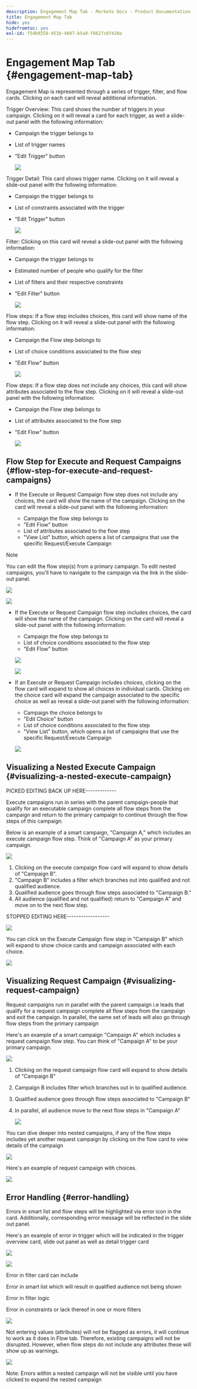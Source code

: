 ```yaml
---
description: Engagement Map Tab - Marketo Docs - Product Documentation
title: Engagement Map Tab
hide: yes
hidefromtoc: yes
exl-id: f54b9258-451b-4607-b5a9-f8627c6f420a
---
```

# Engagement Map Tab {#engagement-map-tab}

Engagement Map is represented through a series of trigger, filter, and flow cards. Clicking on each card will reveal additional information.

Trigger Overview: This card shows the number of triggers in your campaign. Clicking on it will reveal a card for each trigger, as well a slide-out panel with the following information:

* Campaign the trigger belongs to
* List of trigger names
* "Edit Trigger" button

   ![](assets/engagement-map-tab-1.png)

Trigger Detail: This card shows trigger name. Clicking on it will reveal a slide-out panel with the following information: 

* Campaign the trigger belongs to
* List of constraints associated with the trigger
* "Edit Trigger" button

   ![](assets/engagement-map-tab-2.png)

Filter: Clicking on this card will reveal a slide-out panel with the following information:

* Campaign the trigger belongs to
* Estimated number of people who qualify for the filter
* List of filters and their respective constraints
* "Edit Filter" button

   ![](assets/engagement-map-tab-3.png)

Flow steps: If a flow step includes choices, this card will show name of the flow step. Clicking on it will reveal a slide-out panel with the following information:

* Campaign the Flow step belongs to 
* List of choice conditions associated to the flow step
* "Edit Flow" button

   ![](assets/engagement-map-tab-4.png)

Flow steps: If a flow step does _not_ include any choices, this card will show attributes associated to the flow step. Clicking on it will reveal a slide-out panel with the following information:

* Campaign the Flow step belongs to
* List of attributes associated to the flow step
* "Edit Flow" button

   ![](assets/engagement-map-tab-5.png)

## Flow Step for Execute and Request Campaigns {#flow-step-for-execute-and-request-campaigns}

* If the Execute or Request Campaign flow step does not include any choices, the card will show the name of the campaign. Clicking on the card will reveal a slide-out panel with the following information:

   * Campaign the flow step belongs to 
   * "Edit Flow" button 
   * List of attributes associated to the flow step 
   * "View List" button, which opens a list of campaigns that use the specific Request/Execute Campaign

>[!NOTE]
>
>You can edit the flow step(s) from a primary campaign. To edit nested campaigns, you'll have to navigate to the campaign via the link in the slide-out panel.  

   ![](assets/engagement-map-tab-6.png)

   ![](assets/engagement-map-tab-7.png)

* If the Execute or Request Campaign flow step includes choices, the card will show the name of the campaign. Clicking on the card will reveal a slide-out panel with the following information: 

   * Campaign the flow step belongs to
   * List of choice conditions associated to the flow step
   * "Edit Flow" button

   ![](assets/engagement-map-tab-8.png)

   ![](assets/engagement-map-tab-9.png)

* If an Execute or Request Campaign includes choices, clicking on the flow card will expand to show all choices in individual cards. Clicking on the choice card will expand the campaign associated to the specific choice as well as reveal a slide-out panel with the following information:

   * Campaign the choice belongs to
   * "Edit Choice" button
   * List of choice conditions associated to the flow step
   * "View List" button, which opens a list of campaigns that use the specific Request/Execute Campaign

   ![](assets/engagement-map-tab-10.png)

## Visualizing a Nested Execute Campaign {#visualizing-a-nested-execute-campaign}

PICKED EDITING BACK UP HERE-------------

Execute campaigns run in series with the parent campaign-people that qualify for an executable campaign complete all flow steps from the campaign and return to the primary campaign to continue through the flow steps of this campaign.

Below is an example of a smart campaign, "Campaign A," which includes an execute campaign flow step. Think of "Campaign A" as your primary campaign. 

   ![](assets/engagement-map-tab-11.png)

1. Clicking on the execute campaign flow card will expand to show details of "Campaign B".
1. "Campaign B" includes a filter which branches out into qualified and not qualified audience.  
1. Qualified audience goes through flow steps associated to "Campaign B."
1. All audience (qualified and not qualified) return to "Campaign A" and move on to the next flow step.

STOPPED EDITING HERE------------------

   ![](assets/engagement-map-tab-12.png)

You can click on the Execute Campaign flow step in "Campaign B" which will expand to show choice cards and campaign associated with each choice.

   ![](assets/engagement-map-tab-13.png)

## Visualizing Request Campaign {#visualizing-request-campaign}

Request campaigns run in parallel with the parent campaign i.e leads that qualify for a request campaign complete all flow steps from the campaign and exit the campaign. In parallel, the same set of leads will also go through flow steps from the primary campaign 

Here's an example of a smart campaign "Campaign A" which includes a request campaign flow step. You can think of "Campaign A" to be your primary campaign.

   ![](assets/engagement-map-tab-14.png)

1. Clicking on the request campaign flow card will expand to show details of "Campaign B" 
1. Campaign B includes filter which branches out in to qualified audience.  
1. Qualified audience goes through flow steps associated to "Campaign B" 
1. In parallel, all audience move to the next flow steps in "Campaign A" 

   ![](assets/engagement-map-tab-15.png)

You can dive deeper into nested campaigns, if any of the flow steps includes yet another request campaign by clicking on the flow card to view details of the campaign 

   ![](assets/engagement-map-tab-16.png)

Here's an example of request campaign with choices.  

   ![](assets/engagement-map-tab-17.png)

## Error Handling {#error-handling}

Errors in smart list and flow steps will be highlighted via error icon in the card. Additionally, corresponding error message will be reflected in the slide out panel.

Here's an example of error in trigger which will be indicated in the trigger overview card, slide out panel as well as detail trigger card

   ![](assets/engagement-map-tab-18.png)

   ![](assets/engagement-map-tab-19.png)

Error in filter card can include 

Error in smart list which will result in qualified audience not being shown 

Error in filter logic 

Error in constraints or lack thereof in one or more filters 

   ![](assets/engagement-map-tab-20.png)

Not entering values (attributes) will not be flagged as errors, it will continue to work as it does in Flow tab. Therefore, existing campaigns will not be disrupted. However, when flow steps do not include any attributes these will show up as warnings. 

   ![](assets/engagement-map-tab-21.png)

Note: Errors within a nested campaign will not be visible until you have clicked to expand the nested campaign
